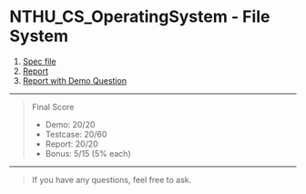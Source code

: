 # NTHU_CS_OperatingSystem - File System
1. [Spec file](2024_MP4_Spec_v2.pdf)
2. [Report](MP4_report_26.pdf)
2. [Report with Demo Question](report_question.pdf)

--------
> Final Score
> * Demo: 20/20
> * Testcase: 20/60
> * Report: 20/20
> * Bonus: 5/15 (5% each)
--------
> If you have any questions, feel free to ask.
